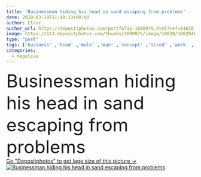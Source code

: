 ```yaml
---
title: 'Businessman hiding his head in sand escaping from problems'
date: 2018-03-19T11:40:13+00:00
author: Elnur_
author_url: https://depositphotos.com/portfolio-1000975.html?ref=64678756
image: https://st3.depositphotos.com/thumbs/1000975/image/18828/188284002/api_thumb_450.jpg?forcejpeg=true
type: "post"
tags: ['business' ,'head' ,'male' ,'man' ,'concept' ,'tired' ,'work' ,'stress' ,'businessman' ,'help' ,'crisis' ,'problem' ,'negative' ,'sand' ,'confusion' ,'humor' ,'ground' ,'depression' ,'worker' ,'desert' ,'sadness' ,'sad' ,'upset' ,'avoidance' ,'fear' ,'frustration' ,'bankruptcy' ,'despair' ,'failure' ,'stressed' ,'unemployment' ,'depressed' ,'scared' ,'escape' ,'bankrupt' ,'career' ,'hopelessness' ,'ostrich' ,'broke' ,'unsuccessful' ,'weakness' ,'helpless' ,'unhappy' ,'hiding' ,'frustrated' ,'desperate' ,'denial' ,'escaping' ,'disgrace' ,'unaware' ]
categories: 
  - negative
---
```

<div aling="center">
            <font size="60"> Businessman hiding his head in sand escaping from problems</font>   
</div>
<div>
    <a href='https://st3.depositphotos.com/thumbs/1000975/image/18828/188284002/api_thumb_450.jpg?forcejpeg=true?ref=64678756' target=_blank > Go "Depositphotos" to get lage size of this picture ->
        <img href='https://st3.depositphotos.com/thumbs/1000975/image/18828/188284002/api_thumb_450.jpg?forcejpeg=true?ref=64678756' src='https://st3.depositphotos.com/1000975/18828/i/950/depositphotos_188284002-stock-photo-businessman-hiding-his-head-in.jpg?forcejpeg=true' alt='Businessman hiding his head in sand escaping from problems' >
    </a>
</div>
